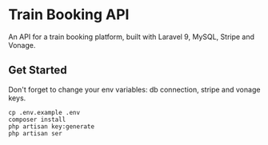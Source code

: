 # Train Booking API

An API for a train booking platform, built with Laravel 9, MySQL, Stripe and Vonage.

## Get Started
Don't forget to change your env variables: db connection, stripe and vonage keys.
```
cp .env.example .env
composer install
php artisan key:generate
php artisan ser
```

